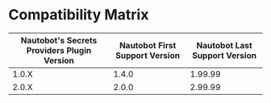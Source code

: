 # Compatibility Matrix

| Nautobot's Secrets Providers Plugin Version | Nautobot First Support Version | Nautobot Last Support Version |
| ------------- | -------------------- | -------------- |
| 1.0.X         | 1.4.0                | 1.99.99        |
| 2.0.X         | 2.0.0                | 2.99.99        |
